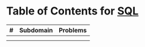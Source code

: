 # Table of Contents for [SQL](https://www.hackerrank.com/domains/sql)

| #  | Subdomain                                        | Problems |
| -- | ------------------------------------------------ | -------- |
|  | []()                                       |          |
|  | []()                                       |          |
